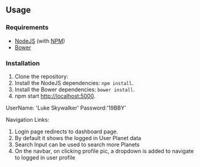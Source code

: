 ## Usage
### Requirements
* [NodeJS](http://nodejs.org/) (with [NPM](https://www.npmjs.org/))
* [Bower](http://bower.io)

### Installation
1. Clone the repository:
2. Install the NodeJS dependencies: `npm install`.
3. Install the Bower dependencies: `bower install`.
4. npm start
 [http://localhost:5000](http://localhost:5000).


UserName: 'Luke Skywalker'
Password:'19BBY'

Navigation Links:
1. Login page redirects to dashboard page.
2. By default it shows the logged in User Planet data
3. Search Input can be used to search more Planets
4. On the navbar, on clicking profile pic, a dropdown is added to navigate to logged in user profile

